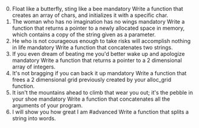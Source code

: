 0. Float like a butterfly, sting like a bee mandatory
Write a function that creates an array of chars, and initializes it with a specific char.
1. The woman who has no imagination has no wings mandatory
Write a function that returns a pointer to a newly allocated space in memory, which contains a copy of the string given as a parameter.
2. He who is not courageous enough to take risks will accomplish nothing in life mandatory
Write a function that concatenates two strings.
3. If you even dream of beating me you'd better wake up and apologize mandatory
Write a function that returns a pointer to a 2 dimensional array of integers.
4. It's not bragging if you can back it up mandatory
Write a function that frees a 2 dimensional grid previously created by your alloc_grid function.
5. It isn't the mountains ahead to climb that wear you out; it's the pebble in your shoe mandatory
Write a function that concatenates all the arguments of your program.
6. I will show you how great I am #advanced
Write a function that splits a string into words.
